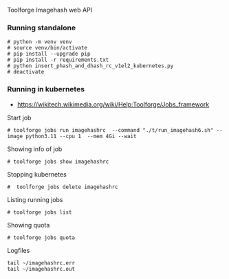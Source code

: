 Toolforge Imagehash web API 

### Running standalone

```
# python -m venv venv
# source venv/bin/activate
# pip install --upgrade pip
# pip install -r requirements.txt
# python insert_phash_and_dhash_rc_v1el2_kubernetes.py
# deactivate
```

### Running in kubernetes
- https://wikitech.wikimedia.org/wiki/Help:Toolforge/Jobs_framework

Start job
```
# toolforge jobs run imagehashrc  --command "./t/run_imagehash6.sh" --image python3.11 --cpu 1  --mem 4Gi --wait
```
Showing info of job
```
# toolforge jobs show imagehashrc
```
Stopping kubernetes
```
#  toolforge jobs delete imagehashrc
```
Listing running jobs
```
# toolforge jobs list
```
Showing quota
```
# toolforge jobs quota
```
Logfiles
```
tail ~/imagehashrc.err
tail ~/imagehashrc.out
```
